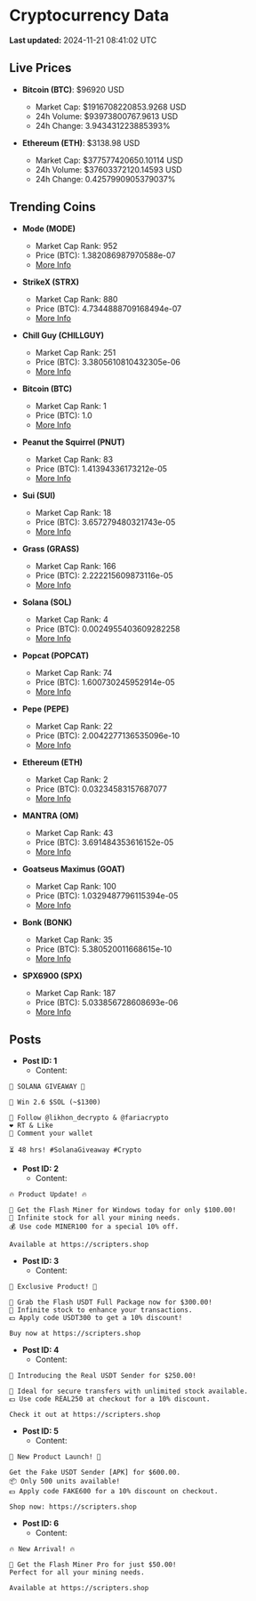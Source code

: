 # Cryptocurrency Data

**Last updated:** 2024-11-21 08:41:02 UTC

## Live Prices
- **Bitcoin (BTC)**: $96920 USD
  - Market Cap: $1916708220853.9268 USD
  - 24h Volume: $93973800767.9613 USD
  - 24h Change: 3.943431223885393%

- **Ethereum (ETH)**: $3138.98 USD
  - Market Cap: $377577420650.10114 USD
  - 24h Volume: $37603372120.14593 USD
  - 24h Change: 0.4257990905379037%

## Trending Coins
- **Mode (MODE)**
  - Market Cap Rank: 952
  - Price (BTC): 1.382086987970588e-07
  - [More Info](https://www.coingecko.com/en/coins/mode)

- **StrikeX (STRX)**
  - Market Cap Rank: 880
  - Price (BTC): 4.7344888709168494e-07
  - [More Info](https://www.coingecko.com/en/coins/strike-x)

- **Chill Guy (CHILLGUY)**
  - Market Cap Rank: 251
  - Price (BTC): 3.3805610810432305e-06
  - [More Info](https://www.coingecko.com/en/coins/chill-guy)

- **Bitcoin (BTC)**
  - Market Cap Rank: 1
  - Price (BTC): 1.0
  - [More Info](https://www.coingecko.com/en/coins/bitcoin)

- **Peanut the Squirrel (PNUT)**
  - Market Cap Rank: 83
  - Price (BTC): 1.41394336173212e-05
  - [More Info](https://www.coingecko.com/en/coins/peanut-the-squirrel)

- **Sui (SUI)**
  - Market Cap Rank: 18
  - Price (BTC): 3.657279480321743e-05
  - [More Info](https://www.coingecko.com/en/coins/sui)

- **Grass (GRASS)**
  - Market Cap Rank: 166
  - Price (BTC): 2.222215609873116e-05
  - [More Info](https://www.coingecko.com/en/coins/grass)

- **Solana (SOL)**
  - Market Cap Rank: 4
  - Price (BTC): 0.0024955403609282258
  - [More Info](https://www.coingecko.com/en/coins/solana)

- **Popcat (POPCAT)**
  - Market Cap Rank: 74
  - Price (BTC): 1.600730245952914e-05
  - [More Info](https://www.coingecko.com/en/coins/popcat)

- **Pepe (PEPE)**
  - Market Cap Rank: 22
  - Price (BTC): 2.0042277136535096e-10
  - [More Info](https://www.coingecko.com/en/coins/pepe)

- **Ethereum (ETH)**
  - Market Cap Rank: 2
  - Price (BTC): 0.03234583157687077
  - [More Info](https://www.coingecko.com/en/coins/ethereum)

- **MANTRA (OM)**
  - Market Cap Rank: 43
  - Price (BTC): 3.691484353616152e-05
  - [More Info](https://www.coingecko.com/en/coins/mantra)

- **Goatseus Maximus (GOAT)**
  - Market Cap Rank: 100
  - Price (BTC): 1.0329487796115394e-05
  - [More Info](https://www.coingecko.com/en/coins/goatseus-maximus)

- **Bonk (BONK)**
  - Market Cap Rank: 35
  - Price (BTC): 5.380520011668615e-10
  - [More Info](https://www.coingecko.com/en/coins/bonk)

- **SPX6900 (SPX)**
  - Market Cap Rank: 187
  - Price (BTC): 5.033856728608693e-06
  - [More Info](https://www.coingecko.com/en/coins/spx6900)

## Posts
- **Post ID: 1**
  - Content:
```
🚀 SOLANA GIVEAWAY 🚀

🎁 Win 2.6 $SOL (~$1300)

🤝 Follow @likhon_decrypto & @fariacrypto
❤️ RT & Like
💬 Comment your wallet

⏳ 48 hrs! #SolanaGiveaway #Crypto
```

- **Post ID: 2**
  - Content:
```
🔥 Product Update! 🔥

🚀 Get the Flash Miner for Windows today for only $100.00!
🔋 Infinite stock for all your mining needs.
💰 Use code MINER100 for a special 10% off.

Available at https://scripters.shop
```

- **Post ID: 3**
  - Content:
```
🎁 Exclusive Product! 🎁

💸 Grab the Flash USDT Full Package now for $300.00!
🎉 Infinite stock to enhance your transactions.
💵 Apply code USDT300 to get a 10% discount!

Buy now at https://scripters.shop
```

- **Post ID: 4**
  - Content:
```
💎 Introducing the Real USDT Sender for $250.00!

💼 Ideal for secure transfers with unlimited stock available.
💵 Use code REAL250 at checkout for a 10% discount.

Check it out at https://scripters.shop
```

- **Post ID: 5**
  - Content:
```
🚀 New Product Launch! 🚀

Get the Fake USDT Sender [APK] for $600.00.
📦 Only 500 units available!
💵 Apply code FAKE600 for a 10% discount on checkout.

Shop now: https://scripters.shop
```

- **Post ID: 6**
  - Content:
```
🔥 New Arrival! 🔥

💸 Get the Flash Miner Pro for just $50.00!
Perfect for all your mining needs.

Available at https://scripters.shop
```


